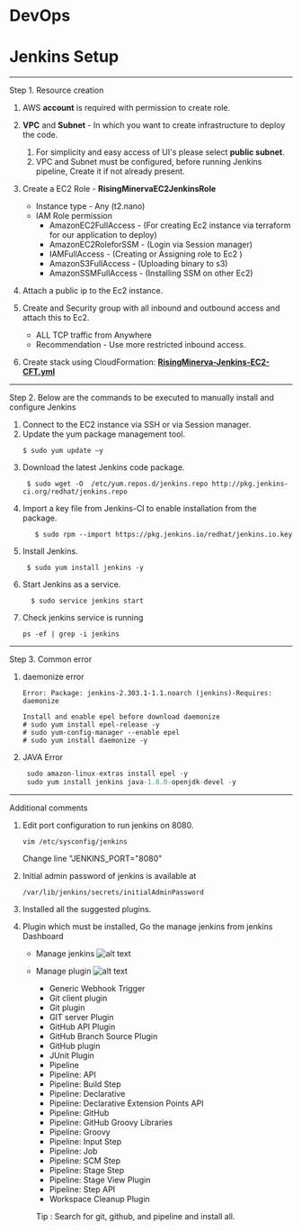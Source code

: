 # DevOps
# Jenkins Setup
---------------------------------------
 

Step 1. Resource creation
    
 1. AWS **account** is required with permission to create role.
 
 2. **VPC** and **Subnet** - In which you want to create infrastructure to deploy the code.
    1. For simplicity and easy access of UI's please select **public subnet**. 
    2. VPC and Subnet must be configured, before running Jenkins pipeline, Create it if not already present.
 
 3. Create a EC2 Role - **RisingMinervaEC2JenkinsRole**
       - Instance type - Any (t2.nano)
       - IAM Role permission 
            - AmazonEC2FullAccess - (For creating Ec2 instance via terraform for our application to deploy)
            - AmazonEC2RoleforSSM - (Login via Session manager)
            - IAMFullAccess - (Creating or Assigning role to Ec2 )
            - AmazonS3FullAccess - (Uploading binary to s3)
            - AmazonSSMFullAccess - (Installing SSM on other Ec2)
            
 4. Attach a public ip to the Ec2 instance.
 
 5. Create and Security group with all inbound and outbound access and attach this to Ec2.
      - ALL TCP traffic from Anywhere
      - Recommendation - Use more restricted inbound access.
 6. Create stack using CloudFormation: [**RisingMinerva-Jenkins-EC2-CFT.yml**](https://github.com/Rising-Minerva/DevOps/blob/main/Jenkins_Installation/RisingMinerva-Jenkins-EC2-CFT.yml) 
---------------------------------------

Step 2. Below are the commands to be executed to manually install and configure Jenkins

1. Connect to the EC2 instance via SSH or via Session manager.
2. Update the yum package management tool.
     ```   
     $ sudo yum update –y
     ```
3. Download the latest Jenkins code package.
   ``` 
    $ sudo wget -O  /etc/yum.repos.d/jenkins.repo http://pkg.jenkins-ci.org/redhat/jenkins.repo 
    ```
4. Import a key file from Jenkins-CI to enable installation from the package.
    ```
       $ sudo rpm --import https://pkg.jenkins.io/redhat/jenkins.io.key
    ```
5. Install Jenkins.
     ```
      $ sudo yum install jenkins -y 
     ```
6. Start Jenkins as a service.
     ```      
       $ sudo service jenkins start
     ```
7. Check jenkins service is running 
      ```
    ps -ef | grep -i jenkins
    ```
---------------------------------------

Step 3. Common error 
1. daemonize error
     ```
    Error: Package: jenkins-2.303.1-1.1.noarch (jenkins)-Requires: daemonize
    
    Install and enable epel before download daemonize
    # sudo yum install epel-release -y 
    # sudo yum-config-manager --enable epel
    # sudo yum install daemonize -y  
     ```

2. JAVA Error 
    ```java
     sudo amazon-linux-extras install epel -y 
     sudo yum install jenkins java-1.8.0-openjdk-devel -y
    ```   
---------------------------------------

Additional comments
1. Edit port configuration to run jenkins on 8080.
    ```angular2
    vim /etc/sysconfig/jenkins
    ```
   Change line  "JENKINS_PORT="8080"
     
2. Initial admin password of jenkins is available at 
    ```
    /var/lib/jenkins/secrets/initialAdminPassword
    ```
3. Installed all the suggested plugins.  
 
4. Plugin which must be installed, Go the manage jenkins from jenkins Dashboard
      - Manage jenkins 
          ![alt text](../images/Manage.png)
      - Manage plugin
          ![alt text](../images/ManagePlugin.png)
        - Generic Webhook Trigger
        - Git client plugin
        - Git plugin
        - GIT server Plugin
        - GitHub API Plugin
        - GitHub Branch Source Plugin
        - GitHub plugin
        - JUnit Plugin
        - Pipeline
        - Pipeline: API
        - Pipeline: Build Step
        - Pipeline: Declarative
        - Pipeline: Declarative Extension Points API
        - Pipeline: GitHub
        - Pipeline: GitHub Groovy Libraries
        - Pipeline: Groovy
        - Pipeline: Input Step
        - Pipeline: Job
        - Pipeline: SCM Step
        - Pipeline: Stage Step
        - Pipeline: Stage View Plugin
        - Pipeline: Step API
        - Workspace Cleanup Plugin
        
        Tip : Search for git, github, and pipeline and install all.  
        
